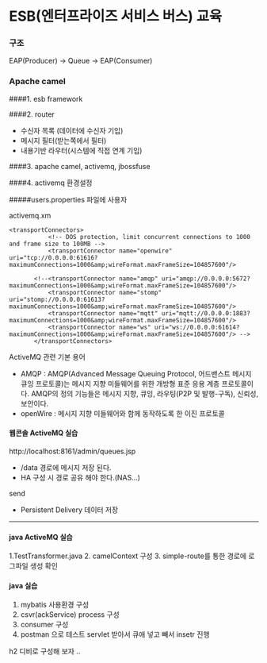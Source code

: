 # ESB(엔터프라이즈 서비스 버스) 교육

### 구조  

 EAP(Producer) -> Queue -> EAP(Consumer)
 

### Apache camel
 ####1. esb framework 
 
 ####2. router 
  - 수신자 목록 (데이터에 수신자 기입)
  - 메시지 필터(받는쪽에서 필터)
  - 내용기반 라우터(시스템에 직접 연계 기입)
  
 ####3. apache camel, activemq, jbossfuse
 
 ####4. activemq 환경설정 
 
 #####users.properties 
 파일에 사용자 
 
 activemq.xm
 ```
<transportConnectors>
            <!-- DOS protection, limit concurrent connections to 1000 and frame size to 100MB -->
            <transportConnector name="openwire" uri="tcp://0.0.0.0:61616?maximumConnections=1000&amp;wireFormat.maxFrameSize=104857600"/>
            
        <!--<transportConnector name="amqp" uri="amqp://0.0.0.0:5672?maximumConnections=1000&amp;wireFormat.maxFrameSize=104857600"/>
            <transportConnector name="stomp" uri="stomp://0.0.0.0:61613?maximumConnections=1000&amp;wireFormat.maxFrameSize=104857600"/>
            <transportConnector name="mqtt" uri="mqtt://0.0.0.0:1883?maximumConnections=1000&amp;wireFormat.maxFrameSize=104857600"/>
            <transportConnector name="ws" uri="ws://0.0.0.0:61614?maximumConnections=1000&amp;wireFormat.maxFrameSize=104857600"/> -->
        </transportConnectors>
```

ActiveMQ 관련 기본 용어

- AMQP : AMQP(Advanced Message Queuing Protocol, 어드밴스트 메시지 큐잉 프로토콜)는 메시지 지향 미들웨어를 위한 개방형 표준 응용 계층
 프로토콜이다. AMQP의 정의 기능들은 메시지 지향, 큐잉, 라우팅(P2P 및 발행-구독), 신뢰성, 보안이다.
- openWire : 메시지 지향 미들웨어와 함께 동작하도록 한 이진 프로토콜

#### 웹콘솔 ActiveMQ 실습

http://localhost:8161/admin/queues.jsp

- /data 경로에 메시지 저장 된다.
- HA 구성 시 경로 공유 해야 한다.(NAS...)

send
- Persistent Delivery 데이터 저장

---

#### java ActiveMQ 실습
1.TestTransformer.java
2. camelContext 구성
3. simple-route를 통한 경로에 로그파일 생성 확인

#### java 실습
1. mybatis 사용환경 구성
2. csvr(ackService) process 구성
3. consumer 구성 
4. postman 으로 테스트 servlet 받아서 큐애 넣고 빼서 insetr 진행  

h2 디비로 구성해 보자 .. 